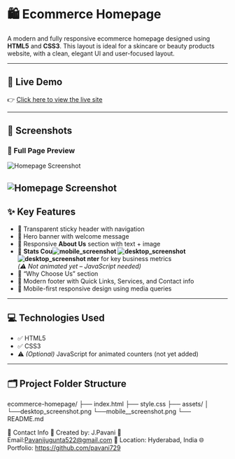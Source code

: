 # 🛍️ Ecommerce Homepage

A modern and fully responsive ecommerce homepage designed using **HTML5** and **CSS3**. This layout is ideal for a skincare or beauty products website, with a clean, elegant UI and user-focused layout.

---

## 🔗 Live Demo

👉 [Click here to view the live site](https://ecommerce-homepage-design.netlify.app/)

---

## 📸 Screenshots


### 🔻 Full Page Preview

![Homepage Screenshot](assets/desktop_screenshot.png)

![Homepage Screenshot](assets/mobile_screenshot.png)
---

## ✨ Key Features

- 🔹 Transparent sticky header with navigation
- 🔹 Hero banner with welcome message
- 🔹 Responsive **About Us** section with text + image
- 🔹 **Stats Cou![mobile_screenshot](https://github.com/user-attachments/assets/f532e55c-af30-42ef-93de-8de74240a9f0)
![desktop_screenshot](https://github.com/user-attachments/assets/1400f21f-68ab-41f1-ac6f-37bf024a1f8e)
![desktop_screenshot](https://github.com/user-attachments/assets/34225396-2f22-4819-9a91-68a7b62488dc)
nter** for key business metrics  
  *(⚠️ Not animated yet – JavaScript needed)*
- 🔹 “Why Choose Us” section
- 🔹 Modern footer with Quick Links, Services, and Contact info
- 🔹 Mobile-first responsive design using media queries

---

## 💻 Technologies Used

- ✅ HTML5
- ✅ CSS3
- ⚠️ *(Optional)* JavaScript for animated counters (not yet added)

---

## 🗂️ Project Folder Structure
ecommerce-homepage/
├── index.html
├── style.css
├── assets/
│ └──desktop_screenshot.png
  └──mobile__screenshot.png
└── README.md


📩 Contact Info
👤 Created by: J.Pavani
📧 Email:Pavanijugunta522@gmail.com
📍 Location: Hyderabad, India
🌐 Portfolio: https://github.com/pavani729

